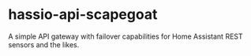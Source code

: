 # hassio-api-scapegoat
A simple API gateway with failover capabilities for Home Assistant REST sensors and the likes.
